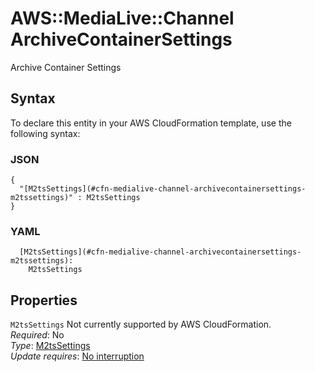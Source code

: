 # AWS::MediaLive::Channel ArchiveContainerSettings<a name="aws-properties-medialive-channel-archivecontainersettings"></a>

Archive Container Settings

## Syntax<a name="aws-properties-medialive-channel-archivecontainersettings-syntax"></a>

To declare this entity in your AWS CloudFormation template, use the following syntax:

### JSON<a name="aws-properties-medialive-channel-archivecontainersettings-syntax.json"></a>

```
{
  "[M2tsSettings](#cfn-medialive-channel-archivecontainersettings-m2tssettings)" : M2tsSettings
}
```

### YAML<a name="aws-properties-medialive-channel-archivecontainersettings-syntax.yaml"></a>

```
  [M2tsSettings](#cfn-medialive-channel-archivecontainersettings-m2tssettings): 
    M2tsSettings
```

## Properties<a name="aws-properties-medialive-channel-archivecontainersettings-properties"></a>

`M2tsSettings`  <a name="cfn-medialive-channel-archivecontainersettings-m2tssettings"></a>
Not currently supported by AWS CloudFormation\.  
*Required*: No  
*Type*: [M2tsSettings](aws-properties-medialive-channel-m2tssettings.md)  
*Update requires*: [No interruption](https://docs.aws.amazon.com/AWSCloudFormation/latest/UserGuide/using-cfn-updating-stacks-update-behaviors.html#update-no-interrupt)
